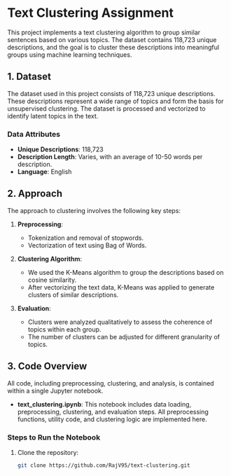 # **Text Clustering Assignment**

This project implements a text clustering algorithm to group similar sentences based on various topics. The dataset contains 118,723 unique descriptions, and the goal is to cluster these descriptions into meaningful groups using machine learning techniques.

## **1. Dataset**

The dataset used in this project consists of 118,723 unique descriptions. These descriptions represent a wide range of topics and form the basis for unsupervised clustering. The dataset is processed and vectorized to identify latent topics in the text.

### **Data Attributes**
- **Unique Descriptions**: 118,723
- **Description Length**: Varies, with an average of 10-50 words per description.
- **Language**: English

## **2. Approach**

The approach to clustering involves the following key steps:

1. **Preprocessing**:
   - Tokenization and removal of stopwords.
   - Vectorization of text using Bag of Words.

2. **Clustering Algorithm**:
   - We used the K-Means algorithm to group the descriptions based on cosine similarity.
   - After vectorizing the text data, K-Means was applied to generate clusters of similar descriptions.

3. **Evaluation**:
   - Clusters were analyzed qualitatively to assess the coherence of topics within each group.
   - The number of clusters can be adjusted for different granularity of topics.

## **3. Code Overview**

All code, including preprocessing, clustering, and analysis, is contained within a single Jupyter notebook.

- **text_clustering.ipynb**: This notebook includes data loading, preprocessing, clustering, and evaluation steps. All preprocessing functions, utility code, and clustering logic are implemented here.

### **Steps to Run the Notebook**

1. Clone the repository:
   ```bash
   git clone https://github.com/RajV95/text-clustering.git
